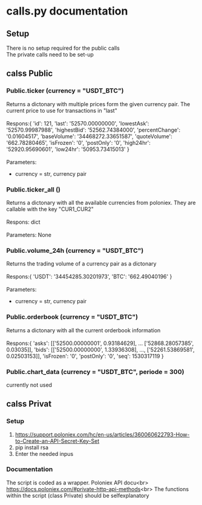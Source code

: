 # calls.py documentation

## Setup
There is no setup required for the public calls<br/>
The private calls need to be set-up

## calss Public

### Public.ticker (currency = "USDT_BTC")
Returns a dictonary with multiple prices form the given currency pair. The current price to use for transactions in "last"<br/><br/>
Respons:{
    'id': 121, 
    'last': '52570.00000000', 
    'lowestAsk': '52570.99987988', 
    'highestBid': '52562.74384000', 
    'percentChange': '0.01604517', 
    'baseVolume': '34468272.33651587', 
    'quoteVolume': '662.78280465', 
    'isFrozen': '0', 
    'postOnly': '0', 
    'high24hr': '52920.95690601', 
    'low24hr': '50953.73415013'
    }<br/><br/>
Parameters:
 - currency = str, currency pair

### Public.ticker_all ()
Returns a dictonary with all the available currencies from poloniex. They are callable with the key "CUR1_CUR2"<br/><br/>
Respons: dict<br/><br/>
Parameters: None

### Public.volume_24h (currency = "USDT_BTC")
Returns the trading volume of a currency pair as a dictonary<br/><br/>
Respons:{
    'USDT': '34454285.30201973', 
    'BTC': '662.49040196'
    }<br/><br/>
Parameters:
 - currency = str, currency pair

### Public.orderbook (currency = "USDT_BTC")
Returns a dictonary with all the current orderbook information<br/><br/>
Respons:{
    'asks': [['52500.00000001', 0.93184629], ... ['52868.28057385', 0.03035]], 
    'bids': [['52500.00000000', 1.33936308], ..., ['52261.53869581', 0.02503153]], 
    'isFrozen': '0', 
    'postOnly': '0', 
    'seq': 1530317119
    }

### Public.chart_data (currency = "USDT_BTC", periode = 300)
currently not used

## calss Privat

### Setup
1. https://support.poloniex.com/hc/en-us/articles/360060622793-How-to-Create-an-API-Secret-Key-Set
2. pip install rsa
3. Enter the needed inpus

### Documentation
The script is coded as a wrapper. Poloniex API docu<br\>
https://docs.poloniex.com/#private-http-api-methods<br\>
The functions within the script (class Private) should be selfexplanatory
